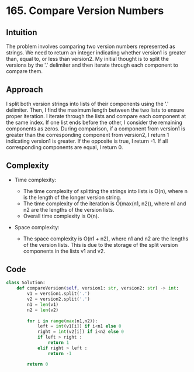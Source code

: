 # 165. Compare Version Numbers

## Intuition
The problem involves comparing two version numbers represented as strings. We need to return an integer indicating whether version1 is greater than, equal to, or less than version2. My initial thought is to split the versions by the '.' delimiter and then iterate through each component to compare them.

## Approach
I split both version strings into lists of their components using the '.' delimiter. Then, I find the maximum length between the two lists to ensure proper iteration. I iterate through the lists and compare each component at the same index. If one list ends before the other, I consider the remaining components as zeros. During comparison, if a component from version1 is greater than the corresponding component from version2, I return 1 indicating version1 is greater. If the opposite is true, I return -1. If all corresponding components are equal, I return 0.

## Complexity
- Time complexity: 
  - The time complexity of splitting the strings into lists is O(n), where n is the length of the longer version string.
  - The time complexity of the iteration is O(max(n1, n2)), where n1 and n2 are the lengths of the version lists.
  - Overall time complexity is O(n).
  
- Space complexity:
  - The space complexity is O(n1 + n2), where n1 and n2 are the lengths of the version lists. This is due to the storage of the split version components in the lists v1 and v2.

## Code
```python
class Solution:
    def compareVersion(self, version1: str, version2: str) -> int:
        v1 = version1.split('.')
        v2 = version2.split('.')
        n1 = len(v1)
        n2 = len(v2)
        
        for i in range(max(n1,n2)):
            left = int(v1[i]) if i<n1 else 0
            right = int(v2[i]) if i<n2 else 0
            if left > right :
                return 1
            elif right > left :
                return -1

        return 0
```